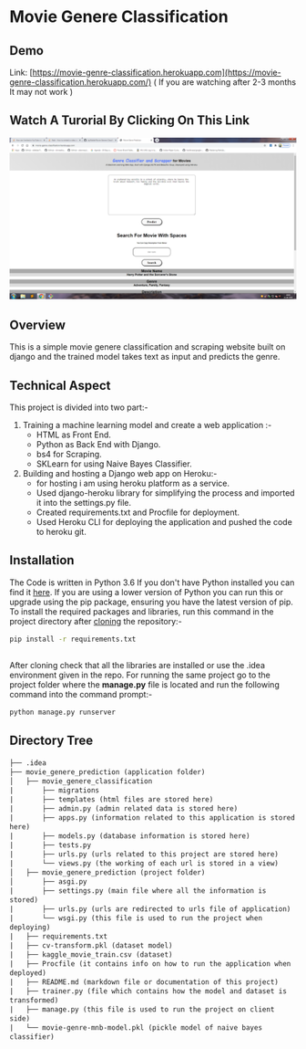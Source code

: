 # Movie Genere Classification

## Demo
Link: [https://movie-genre-classification.herokuapp.com](https://movie-genre-classification.herokuapp.com/) ( If you are watching after 2-3 months It may not work )

## Watch A Turorial By Clicking On This Link
[![Movie Genre Classification using NLP](1.png)](https://www.youtube.com/watch?v=svEFW9gLU2E "Movie Genre Classification using NLP")

## Overview
This is a simple movie genere classification and scraping website built on django and the trained model takes text as input and predicts the genre.

## Technical Aspect
This project is divided into two part:-
1. Training a machine learning model and create a web application :-
    * HTML as Front End.
    * Python as Back End with Django.
    * bs4 for Scraping.
    * SKLearn for using Naive Bayes Classifier.
2. Building and hosting a Django web app on Heroku:-
    * for hosting i am using heroku platform as a service.
    * Used django-heroku library for simplifying the process and imported it into the settings.py file.
    * Created requirements.txt and Procfile for deployment.
    * Used Heroku CLI for deploying the application and pushed the code to heroku git.

## Installation
The Code is written in Python 3.6 If you don't have Python installed you can find it [here](https://www.python.org/downloads/). If you are using a lower version of Python you can run this or upgrade using the pip package, ensuring you have the latest version of pip. To install the required packages and libraries, run this command in the project directory after [cloning](https://www.howtogeek.com/451360/how-to-clone-a-github-repository/) the repository:-
```bash
pip install -r requirements.txt
```
##
After cloning check that all the libraries are installed or use the .idea environment given in the repo.
For running the same project go to the project folder where the **manage.py** file is located and run the following command into the command prompt:-
```bash
python manage.py runserver
```

## Directory Tree 
```
├── .idea 
├── movie_genere_prediction (application folder)
│   ├── movie_genere_classification
|       ├── migrations
|       ├── templates (html files are stored here)
|       ├── admin.py (admin related data is stored here)
|       ├── apps.py (information related to this application is stored here)
|       ├── models.py (database information is stored here)
|       ├── tests.py 
|       ├── urls.py (urls related to this project are stored here)
|       └── views.py (the working of each url is stored in a view)
│   ├── movie_genere_prediction (project folder)
│       ├── asgi.py
|       ├── settings.py (main file where all the information is stored)
|       ├── urls.py (urls are redirected to urls file of application)
|       └── wsgi.py (this file is used to run the project when deploying)
|   ├── requirements.txt
|   ├── cv-transform.pkl (dataset model)
|   ├── kaggle_movie_train.csv (dataset)
|   ├── Procfile (it contains info on how to run the application when deployed)
|   ├── README.md (markdown file or documentation of this project)
|   ├── trainer.py (file which contains how the model and dataset is transformed)
|   ├── manage.py (this file is used to run the project on client side)
|   └── movie-genre-mnb-model.pkl (pickle model of naive bayes classifier)
```
